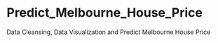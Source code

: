 # Predict_Melbourne_House_Price
Data Cleansing, Data Visualization and Predict Melbourne House Price
